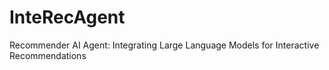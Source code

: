 # InteRecAgent
Recommender AI Agent: Integrating Large Language Models for Interactive Recommendations
